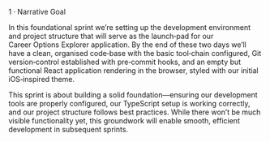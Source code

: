 1 · Narrative Goal

In this foundational sprint we’re setting up the development environment and project structure that will serve as the launch‑pad for our Career Options Explorer application. By the end of these two days we’ll have a clean, organised code‑base with the basic tool‑chain configured, Git version‑control established with pre‑commit hooks, and an empty but functional React application rendering in the browser, styled with our initial iOS‑inspired theme.

This sprint is about building a solid foundation—ensuring our development tools are properly configured, our TypeScript setup is working correctly, and our project structure follows best practices. While there won’t be much visible functionality yet, this groundwork will enable smooth, efficient development in subsequent sprints.